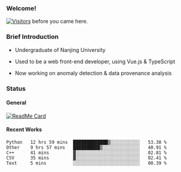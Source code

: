 ### Welcome!

[![Visitors](https://visitor-badge.laobi.icu/badge?page_id=HermitSun.HermitSun)]() before you came here.

### Brief Introduction

- Undergraduate of Nanjing University

- Used to be a web front-end developer, using Vue.js & TypeScript

- Now working on anomaly detection & data provenance analysis

### Status

#### General

[![ReadMe Card](https://github-readme-stats.hermitsun.vercel.app/api?username=HermitSun&count_private=true&show_icons=true)]()

#### Recent Works

<!--START_SECTION:waka-->
```text
Python   12 hrs 59 mins  █████████████▒░░░░░░░░░░░   53.38 % 
Other    9 hrs 57 mins   ██████████▒░░░░░░░░░░░░░░   40.91 % 
C++      41 mins         ▓░░░░░░░░░░░░░░░░░░░░░░░░   02.81 % 
CSV      35 mins         ▓░░░░░░░░░░░░░░░░░░░░░░░░   02.41 % 
Text     5 mins          ░░░░░░░░░░░░░░░░░░░░░░░░░   00.39 % 
```
<!--END_SECTION:waka-->
